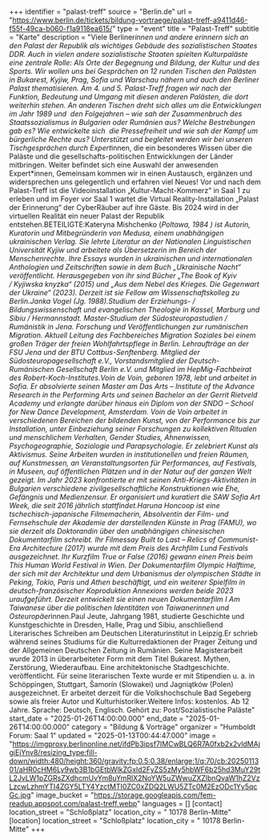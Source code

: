 +++
identifier = "palast-treff"
source = "Berlin.de"
url = "https://www.berlin.de/tickets/bildung-vortraege/palast-treff-a9411d46-f55f-49ca-b060-f1a9118ea615/"
type = "event"
title = "Palast-Treff"
subtitle = "Karte"
description = "Viele Berliner*innen und andere erinnern sich an den Palast der Republik als wichtiges Gebäude des sozialistischen Staates DDR. Auch in vielen andere sozialistische Staaten spielten Kulturpaläste eine zentrale Rolle: Als Orte der Begegnung und Bildung, der Kultur und des Sports. Wir wollen uns bei Gesprächen an 12 runden Tischen den Palästen in Bukarest, Kyjiw, Prag, Sofia und Warschau nähern und auch den Berliner Palast thematisieren. Am 4. und 5. Palast-Treff fragen wir nach der Funktion, Bedeutung und Umgang mit diesen anderen Palästen, die dort weiterhin stehen. An anderen Tischen dreht sich alles um die Entwicklungen im Jahr 1989 und  den Folgejahren – wie sah der Zusammenbruch des Staatssozialismus in Bulgarien oder Rumänien aus? Welche Bestrebungen gab es? Wie entwickelte sich  die Pressefreiheit und wie sah der Kampf um bürgerliche Rechte aus? Unterstützt und begleitet werden wir bei unseren Tischgesprächen durch Expert*innen, die ein besonderes Wissen über die Paläste und die gesellschafts-politischen Entwicklungen der Länder mitbringen. Weiter befindet sich eine Auswahl der anwesenden Expert*innen, Gemeinsam kommen wir in einen Austausch, ergänzen und widersprechen uns gelegentlich und erfahren viel Neues! Vor und nach dem Palast-Treff ist die Videoinstallation „Kultur-Macht-Kommerz“ in Saal 1 zu erleben und im Foyer vor Saal 1 wartet die Virtual Reality-Installation „Palast der Erinnerung“ der CyberRäuber auf ihre Gäste. Bis 2024 wird in der virtuellen Realität ein neuer Palast der Republik entstehen.BETEILIGTE:Kateryna Mishchenko (*Poltawa, 1984 ) ist Autorin, Kuratorin und Mitbegründerin von Medusa, einem unabhängigen ukrainischen Verlag. Sie lehrte Literatur an der Nationalen Linguistischen Universität Kyjiw und arbeitete als Übersetzerin im Bereich der Menschenrechte. Ihre Essays wurden in ukrainischen und internationalen Anthologien und Zeitschriften sowie in dem Buch „Ukrainische Nacht“ veröffentlicht. Herausgegeben von ihr sind Bücher „The Book of Kyiv / Kyjiwska knyzka“ (2015) und „Aus dem Nebel des Krieges. Die Gegenwart der Ukraine“ (2023). Derzeit ist sie Fellow am Wissenschaftskolleg zu Berlin.Janka Vogel (*Jg. 1988).Studium der Erziehungs- / Bildungswissenschaft und evangelischen Theologie in Kassel, Marburg und Sibiu / Hermannstadt. Master-Studium der Südosteuropastudien / Rumänistik in Jena. Forschung und Veröffentlichungen zur rumänischen Migration. Aktuell Leitung des Fachbereiches Migration  Soziales bei einem großen Träger der freien Wohlfahrtspflege in Berlin. Lehraufträge an der FSU Jena und der BTU Cottbus-Senftenberg. Mitglied der Südosteuropagesellschaft e.V., Vorstandsmitglied der Deutsch-Rumänischen Gesellschaft Berlin e.V. und Mitglied im HepMig-Fachbeirat des Robert-Koch-Institutes.Voin de Voin, geboren 1978, lebt und arbeitet in Sofia. Er absolvierte seinen Master am Das Arts – Institute of the Advance Research in the Performing Arts und seinen Bachelor an der Gerrit Rietveld Academy und erlangte darüber hinaus ein Diplom von der SNDO – School for New Dance Development, Amsterdam. Voin de Voin arbeitet in verschiedenen Bereichen der bildenden Kunst, von der Performance bis zur Installation, unter Einbeziehung seiner Forschungen zu kollektiven Ritualen und menschlichem Verhalten, Gender Studies, Ahnenwissen, Psychogeographie, Soziologie und Parapsychologie. Er zelebriert Kunst als Aktivismus. Seine Arbeiten wurden in institutionellen und freien Räumen, auf Kunstmessen, an Veranstaltungsorten für Performances, auf Festivals, in Museen, auf öffentlichen Plätzen und in der Natur auf der ganzen Welt gezeigt. Im Jahr 2023 konfrontierte er mit seinen Anti-Kriegs-Aktivitäten in Bulgarien verschiedene zivilgesellschaftliche Konstruktionen wie Ehe, Gefängnis und Medienzensur. Er organisiert und kuratiert die SAW Sofia Art Week, die seit 2016 jährlich stattfindet.Haruna Honcoop ist eine tschechisch-japanische Filmemacherin, Absolventin der Film- und Fernsehschule der Akademie der darstellenden Künste in Prag (FAMU), wo sie derzeit als Doktorandin über den unabhängigen chinesischen Dokumentarfilm schreibt. Ihr Filmessay Built to Last – Relics of Communist-Era Architecture (2017) wurde mit dem Preis des Archfilm Lund Festivals ausgezeichnet. Ihr Kurzfilm True or False (2016) gewann einen Preis beim This Human World Festival in Wien. Der Dokumentarfilm Olympic Halftime, der sich mit der Architektur und dem Urbanismus der olympischen Städte in Peking, Tokio, Paris und Athen beschäftigt, und ein weiterer Spielfilm in deutsch-französischer Koproduktion Annexions werden beide 2023 uraufgeführt. Derzeit entwickelt sie einen neuen Dokumentarfilm I Am Taiwanese über die politischen Identitäten von Taiwaner*innen und Osteuropäer*innen.Paul Jeute, Jahrgang 1981, studierte Geschichte und Kunstgeschichte in Dresden, Halle, Prag und Sibiu, anschließend Literarisches Schreiben am Deutschen Literaturinstitut in Leipzig.Er schrieb während seines Studiums für die Kulturredaktionen der Prager Zeitung und der Allgemeinen Deutschen Zeitung in Rumänien. Seine Magisterarbeit wurde 2013 in überarbeiteter Form mit dem Titel Bukarest. Mythen, Zerstörung, Wiederaufbau. Eine architektonische Stadtgeschichte. veröffentlicht. Für seine literarischen Texte wurde er mit Stipendien u. a. in Schöppingen, Stuttgart, Šamorín (Slowakei) und Jagniątków (Polen) ausgezeichnet. Er arbeitet derzeit für die Volkshochschule Bad Segeberg sowie als freier Autor und Kulturhistoriker.Weitere Infos: kostenlos. Ab 12 Jahre. Sprache: Deutsch, Englisch. Gehört zu: Post/Sozialistische Paläste"
start_date = "2025-01-26T14:00:00.000"
end_date = "2025-01-26T14:00:00.000"
category = "Bildung & Vorträge"
organizer = "Humboldt Forum: Saal 1"
updated = "2025-01-13T00:44:47.000"
image = "https://imgproxy.berlinonline.net/ifdPb3ipsf7IMCwBLQ6R7A0fxb2x2vldMAjgiEjYnv8/resizing_type:fill-down/width:480/height:360/gravity:fp:0.5:0.38/enlarge:1/q:70/cb:2025011301/aHR0cHM6Ly9wb3B1bGEtbWlkZGxld2FyZS5zMy5hbWF6b25hd3MuY29tL2JvLW1pZGRsZXdhcmUvYm8uYmRlX2NoYW5uZWwuZXZlbnQvaW1hZ2VzLzcwLzhmYTI4ZGY5LTY4YzctMTI0ZC0xZDQ2LWU5ZTc0M2EzODc1Yy5qcGc.jpg"
image_bucket = "https://storage.googleapis.com/fem-readup.appspot.com/palast-treff.webp"
languages = []
[contact]
location_street = "Schloßplatz"
location_city = " 10178 Berlin-Mitte"
[location]
location_street = "Schloßplatz"
location_city = " 10178 Berlin-Mitte"
+++